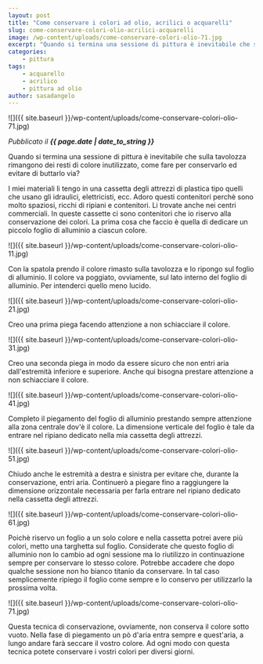```yaml
---
layout: post
title: "Come conservare i colori ad olio, acrilici o acquarelli"
slug: come-conservare-colori-olio-acrilici-acquarelli
image: /wp-content/uploads/come-conservare-colori-olio-71.jpg
excerpt: "Quando si termina una sessione di pittura è inevitabile che sulla tavolozza rimangono dei resti di colore inutilizzato, come fare per conservarlo ed"
categories:
    - pittura
tags:
    - acquarello
    - acrilico
    - pittura ad olio
author: sasadangelo
---
```


![]({{ site.baseurl }}/wp-content/uploads/come-conservare-colori-olio-71.jpg)

_Pubblicato il **{{ page.date | date_to_string }}**_

Quando si termina una sessione di pittura è inevitabile che sulla tavolozza rimangono dei resti di colore inutilizzato, come fare per conservarlo ed evitare di buttarlo via?

I miei materiali li tengo in una cassetta degli attrezzi di plastica tipo quelli che usano gli idraulici, elettricisti, ecc. Adoro questi contenitori perchè sono molto spaziosi, ricchi di ripiani e contenitori. Li trovate anche nei centri commerciali. In queste cassette ci sono contenitori che io riservo alla conservazione dei colori. La prima cosa che faccio è quella di dedicare un piccolo foglio di alluminio a ciascun colore.

![]({{ site.baseurl }}/wp-content/uploads/come-conservare-colori-olio-11.jpg)

Con la spatola prendo il colore rimasto sulla tavolozza e lo ripongo sul foglio di alluminio. Il colore va poggiato, ovviamente, sul lato interno del foglio di alluminio. Per intenderci quello meno lucido.

![]({{ site.baseurl }}/wp-content/uploads/come-conservare-colori-olio-21.jpg)

Creo una prima piega facendo attenzione a non schiacciare il colore.

![]({{ site.baseurl }}/wp-content/uploads/come-conservare-colori-olio-31.jpg)

Creo una seconda piega in modo da essere sicuro che non entri aria dall'estremità inferiore e superiore. Anche qui bisogna prestare attenzione a non schiacciare il colore.

![]({{ site.baseurl }}/wp-content/uploads/come-conservare-colori-olio-41.jpg)

Completo il piegamento del foglio di alluminio prestando sempre attenzione alla zona centrale dov'è il colore. La dimensione verticale del foglio è tale da entrare nel ripiano dedicato nella mia cassetta degli attrezzi.

![]({{ site.baseurl }}/wp-content/uploads/come-conservare-colori-olio-51.jpg)

Chiudo anche le estremità a destra e sinistra per evitare che, durante la conservazione, entri aria. Continuerò a piegare fino a raggiungere la dimensione orizzontale necessaria per farla entrare nel ripiano dedicato nella cassetta degli attrezzi.

![]({{ site.baseurl }}/wp-content/uploads/come-conservare-colori-olio-61.jpg)

Poichè riservo un foglio a un solo colore e nella cassetta potrei avere più colori, metto una targhetta sul foglio. Considerate che questo foglio di alluminio non lo cambio ad ogni sessione ma lo riutilizzo in continuazione sempre per conservare lo stesso colore. Potrebbe accadere che dopo qualche sessione non ho bianco titanio da conservare. In tal caso semplicemente ripiego il foglio come sempre e lo conservo per utilizzarlo la prossima volta.

![]({{ site.baseurl }}/wp-content/uploads/come-conservare-colori-olio-71.jpg)

Questa tecnica di conservazione, ovviamente, non conserva il colore sotto vuoto. Nella fase di piegamento un pò d'aria entra sempre e quest'aria, a lungo andare farà seccare il vostro colore. Ad ogni modo con questa tecnica potete conservare i vostri colori per diversi giorni.
